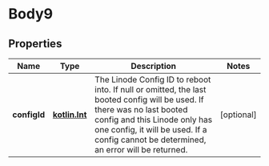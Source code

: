 
# Body9

## Properties
Name | Type | Description | Notes
------------ | ------------- | ------------- | -------------
**configId** | [**kotlin.Int**](.md) | The Linode Config ID to reboot into.  If null or omitted, the last booted config will be used.  If there was no last booted config and this Linode only has one config, it will be used.  If a config cannot be determined, an error will be returned.  |  [optional]




